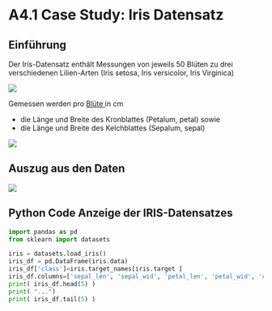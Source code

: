 # A4.1 Case Study: Iris Datensatz

## Einführung



Der Iris-Datensatz enthält Messungen von jeweils 50 Blüten zu drei verschiedenen Lilien-Arten (Iris setosa, Iris versicolor, Iris Virginica)

![](<../../.gitbook/assets/image (193).png>)

Gemessen werden  pro [Blüte ](https://de.wikipedia.org/wiki/Bl%C3%BCte)in cm&#x20;

* die Länge und Breite des Kronblattes (Petalum, petal) sowie&#x20;
* die Länge und Breite des Kelchblattes (Sepalum, sepal)

![](<../../.gitbook/assets/image (190).png>)

## Auszug aus den Daten

![](<../../.gitbook/assets/image (199).png>)

## Python Code Anzeige der IRIS-Datensatzes

```python
import pandas as pd
from sklearn import datasets

iris = datasets.load_iris()
iris_df = pd.DataFrame(iris.data)
iris_df['class']=iris.target_names[iris.target ]
iris_df.columns=['sepal_len', 'sepal_wid', 'petal_len', 'petal_wid', 'class']
print( iris_df.head(5) )
print( "...")
print( iris_df.tail(5) )
```

